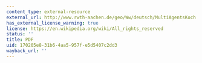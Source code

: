 ```yaml
---
content_type: external-resource
external_url: http://www.rwth-aachen.de/geo/Ww/deutsch/MultiAgentsKoch.PDF
has_external_license_warning: true
license: https://en.wikipedia.org/wiki/All_rights_reserved
status: ''
title: PDF
uid: 170205e8-31b6-4aa5-957f-e5d5407c2dd3
wayback_url: ''
---
```

